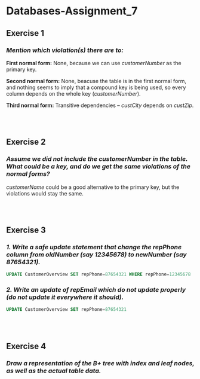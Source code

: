 # Databases-Assignment_7

## Exercise 1

### *Mention which violation(s) there are to:*

**First normal form:** None, because we can use *customerNumber* as the primary key.

**Second normal form:** None, beacuse the table is in the first normal form, and nothing seems to imply that a compound key is being used, so every column depends on the whole key (*customerNumber*).

**Third normal form:** Transitive dependencies – *custCity* depends on *custZip*.

<br><br> 
## Exercise 2
### *Assume we did not include the customerNumber in the table. What could be a key, and do we get the same violations of the normal forms?*

*customerName* could be a good alternative to the primary key, but the violations would stay the same.

<br><br> 
## Exercise 3
### *1. Write a safe update statement that change the repPhone column from oldNumber (say 12345678) to newNumber (say 87654321).*
```sql
UPDATE CustomerOverview SET repPhone=87654321 WHERE repPhone=12345678
```
### *2. Write an update of repEmail which do not update properly (do not update it everywhere it should).*
```sql
UPDATE CustomerOverview SET repPhone=87654321
```

<br><br> 
## Exercise 4
### *Draw a representation of the B+ tree with index and leaf nodes, as well as the actual table data.*
